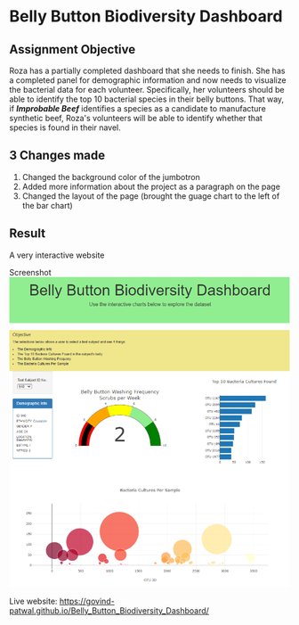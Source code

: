 # Belly Button Biodiversity Dashboard

## Assignment Objective
Roza has a partially completed dashboard that she needs to finish. She has a completed panel for demographic information and now needs to visualize the bacterial data for each volunteer. Specifically, her volunteers should be able to identify the top 10 bacterial species in their belly buttons. That way, if ***Improbable Beef*** identifies a species as a candidate to manufacture synthetic beef, Roza's volunteers will be able to identify whether that species is found in their navel.

## 3 Changes made
1) Changed the background color of the jumbotron
2) Added more information about the project as a paragraph on the page
3) Changed the layout of the page (brought the guage chart to the left of the bar chart)

## Result

A very interactive website

Screenshot
![Bellybutton_diversity_dashboard](images/Bellybutton_diversity_dashboard.png)

Live website: https://govind-patwal.github.io/Belly_Button_Biodiversity_Dashboard/


